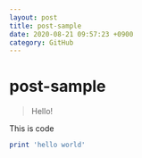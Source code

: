 ```yaml
---
layout: post
title: post-sample
date: 2020-08-21 09:57:23 +0900
category: GitHub
---
```

# post-sample
> Hello!

This is code
```ruby
print 'hello world'
```
<!--stackedit_data:
eyJoaXN0b3J5IjpbMzkxNjMxOTE4XX0=
-->